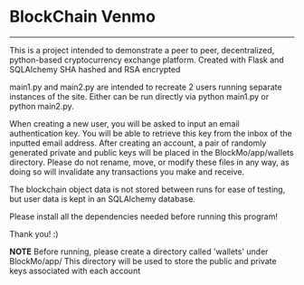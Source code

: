 # **BlockChain Venmo**
______________________________________

This is a project intended to demonstrate a peer to peer, decentralized, python-based cryptocurrency exchange platform. Created with Flask and SQLAlchemy
SHA hashed and RSA encrypted

main1.py and main2.py are intended to recreate 2 users running separate instances of the site. Either can be run directly via python main1.py or python main2.py.

When creating a new user, you will be asked to input an email authentication key. You will be able to retrieve this key from the inbox of the inputted email address. After creating an account, a pair of randomly generated private and public keys will be placed in the BlockMo/app/wallets directory. Please do not rename, move, or modify these files in any way, as doing so will invalidate any transactions you make and receive.

The blockchain object data is not stored between runs for ease of testing, but user data is kept in an SQLAlchemy database.

Please install all the dependencies needed before running this program!

Thank you! :)

**NOTE**
Before running, please create a directory called 'wallets' under BlockMo/app/
This directory will be used to store the public and private keys associated with each account
